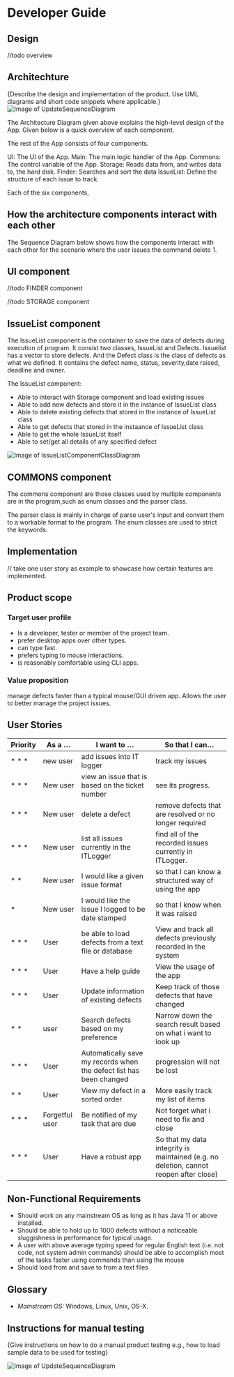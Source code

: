 # Developer Guide

## Design
//todo overview

## Architechture
{Describe the design and implementation of the product. Use UML diagrams and short code snippets where applicable.}
![Image of UpdateSequenceDiagram](https://github.com/AY2021S1-TIC4001-3/tp/blob/master/docs/Images/architecture.png)

The Architecture Diagram given above explains the high-level design of the App. Given below is a quick overview of each component.

The rest of the App consists of four components.

UI: The UI of the App.
Main: The main logic handler of the App.
Commons: The control variable of the App.
Storage: Reads data from, and writes data to, the hard disk.
Finder: Searches and sort the data
IssueList: Define the structure of each issue to track.

Each of the six components,

## How the architecture components interact with each other

The Sequence Diagram below shows how the components interact with each other for the scenario where the user issues the command delete 1.

## UI component



//todo FINDER component


//todo STORAGE component


## IssueList component

The IssueList component is the container to save the data of defects during execution of program. It consist two classes, IssueList and Defects. Issuelist has a vector to store defects.  And the Defect class is the class of defects as what we defined. It contains the defect name, status, severity,date raised, deadline and owner.

The IssueList component:
* Able to interact with Storage component and load existing issues
* Able to add new defects and store it in the instance of IssueList class
* Able to delete existing defects that stored in the instance of IssueList class
* Able to get defects that stored in the instaance of IssueList class
* Able to get the whole IssueList itself 
* Able to set/get all details of any specified defect

![Image of IssueListComponentClassDiagram](https://github.com/AY2021S1-TIC4001-3/tp/blob/master/docs/Images/IssueListComponent.png)

## COMMONS component

The commons component are those classes used by multiple components are in the program,such as enum classes and the parser class.

The parser class is mainly in charge of parse user's input and convert them to a workable format to the program. The enum classes are used to strict the keywords. 

## Implementation
// take one user story as example to showcase how certain features are implemented. 


## Product scope
### Target user profile
* Is a developer, tester or member of the project team.
* prefer desktop apps over other types.
* can type fast.
* prefers typing to mouse interactions.
* is reasonably comfortable using CLI apps.


### Value proposition
manage defects faster than a typical mouse/GUI driven app. Allows the user to better manage the project issues.

## User Stories
 
|Priority| As a … | I want to … | So that I can… |
|--------|----------|---------------|------------------|
|* * * |new user|add issues into IT logger|track my issues|
|* * * |New user|view an issue that is based on the ticket number|see its progress.|
|* * * |New user|delete a defect|remove defects that are resolved or no longer required|
|* * * |New user|list all issues currently in the ITLogger|find all of the recorded issues currently in ITLogger.|
|* * |New user|I would like a given issue format|so that I can know a structured way of using the app|
|* |New user|I would like the issue I logged to be date stamped|so that I know when it was raised|
|* * * |User|be able to load defects from a text file or database|View and track all defects previously recorded in the system|
|* * * |User|Have a help guide|View the usage of the app|
|* * * |User|Update information of existing defects|Keep track of those defects that have changed|
|* * |user|Search defects based on my preference|Narrow down the search result based on what i want to look up|
|* * * |User|Automatically save my records when the defect list has been changed|progression will not be lost|
|* * |User|View my defect in a sorted order|More easily track my list of items|
|* * * |Forgetful user|Be notified of my task that are due|Not forget what i need to fix and close|
|* * * |User|Have a robust app|So that my data integrity is maintained (e.g. no deletion, cannot reopen after close)|


## Non-Functional Requirements

* Should work on any mainstream OS as long as it has Java 11 or above installed.
* Should be able to hold up to 1000 defects without a noticeable sluggishness in performance for typical usage.
* A user with above average typing speed for regular English text (i.e. not code, not system admin commands) should be able to accomplish most of the tasks faster using commands than using the mouse
* Should load from and save to from a text files


## Glossary

* *Mainstream OS:* Windows, Linux, Unix, OS-X.

## Instructions for manual testing

{Give instructions on how to do a manual product testing e.g., how to load sample data to be used for testing}

![Image of UpdateSequenceDiagram](https://github.com/AY2021S1-TIC4001-3/tp/blob/master/docs/Images/updateSequenceDiagram.png)

